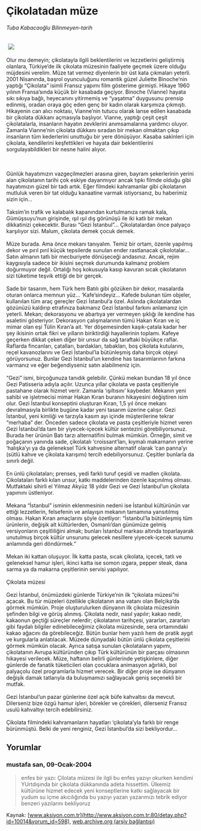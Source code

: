 # Çikolatadan müze

*Tuba Kabacaoğlu Bilinmeyen-tarih*

<div>
 <font>
  <img border="0" height="1" src="/web/20040508201046im_/http://www.aksiyon.com.tr/images/blank.gif"/>
 </font>
 <font class="content">
  <p>
   <img border="0" hspace="5" src="http://web.archive.org/web/20040508201046im_/http://www.aksiyon.com.tr/resim/474/74.jpg" vspace="5"/>
  </p>
 </font>
 <font class="content">
  Olur mu demeyin; çikolatayla ilgili beklentilerini ve lezzetlerini geliştirmiş olanlara, Türkiye’de ilk çikolata müzesinin faaliyete geçmek üzere olduğu müjdesini verelim. Müze tat vermez diyenlerin bir üst kata çıkmaları yeterli.
  <br>
   2001 Nisanında, başrol oyunculuğunu romantik güzel Juliette Binoche’nin yaptığı “Çikolata” isimli Fransız yapımı film gösterime girmişti. Hikaye 1960 yılının Fransa’sında küçük bir kasabada geçiyor. Binoche (Vianne) hayata sıkı sıkıya bağlı, heyecanını yitirmemiş ve “yaşatma” duygusunu prensip edinmiş, oradan oraya göç eden genç bir kadın olarak karşımıza çıkmıştı. Hikayenin can alıcı noktası, Vianne’nin tutucu olarak lanse edilen kasabada bir çikolata dükkanı açmasıyla başlıyor. Vianne, yaptığı çeşit çeşit çikolatalarla, insanların hayatın zevklerini anımsamalarına yardımcı oluyor. Zamanla Vianne’nin çikolata dükkanı sıradan bir mekan olmaktan çıkıp insanların tüm kederlerini unuttuğu bir yere dönüşüyor. Kasaba sakinleri için çikolata, kendilerini keşfettikleri ve hayata dair beklentilerini sorgulayabildikleri bir nesne halini alıyor.
   <br/>
   <br/>
  </br>
 </font>
 <p>
  <font class="content">
   Günlük hayatımızın vazgeçilmezleri arasına giren, bayram şekerlerinin yerini alan çikolatanın tarihi çok eskiye dayanmıyor ancak tıpkı filmde olduğu gibi hayatımızın güzel bir tadı artık. Eğer filmdeki kahramanlar gibi çikolatanın mutluluk veren bir tat olduğu kanaatine varmak istiyorsanız, bu haberimiz sizin için...
   <br/>
   <br/>
   Taksim’in trafik ve kalabalık kapanından kurtulmanıza ramak kala, Gümüşsuyu’nun girişinde, ışıl ışıl dış görünüşü ile iki katlı bir mekan dikkatinizi çekecektir. Burası “Gezi İstanbul”... Çikolatalardan önce palyaço karşılıyor sizi. Malum, çikolata demek çocuk demek.
   <br/>
   <br/>
   Müze burada. Ama önce mekanı tanıyalım. Temiz bir ortam, özenle yapılmış dekor ve pırıl pırıl küçük tepsilerde sunulan ender rastlanacak çikolotalar... Satın almanın tatlı bir mecburiyete dönüşeceği andasınız. Ancak, rejim kaygısıyla sadece bir ikisini seçmek durumunda kalmanız problem doğurmuyor değil. Ortalığı hoş kokusuyla kasıp kavuran sıcak çikolatanın sizi tüketime teşvik ettiği de bir gerçek.
   <br/>
   <br/>
   Sade bir tasarım, hem Türk hem Batılı gibi gözüken bir dekor, masalarda oturan onlarca memnun yüz... ‘Kafe’sindeyiz... Kafede bulunan tüm objeler, kullanılan tüm araç gereçler Gezi İstanbul’a özel. Aslında çikolatalardan gözünüzü kaldırıp etrafınıza bakmanız Gezi İstanbul farkını anlamanız için yeterli. Mekan; dekorasyonu ve abartıya yer vermeyen şıklığı ile kendine has asaletini gösteriyor. Dekorasyon çalışmalarının tümü Hakan Kıran ve iç mimar olan eşi Tülin Kıran’a ait. Yer döşemesinden kaşık-çatala kadar her şey ikisinin ortak fikri ve yılların biriktirdiği hayallerinin toplamı. Kafeye geçerken dikkat çeken diğer bir unsur da sağ taraftaki büyükçe raflar. Raflarda fincanları, çatalları, bardakları, tabakları, boş çikolata kutularını, reçel kavanozlarını ve Gezi İstanbul’la bütünleşmiş daha birçok objeyi görüyorsunuz. Bunlar Gezi İstanbul’un kendine has tasarımlarının farkına varmanız ve eğer beğendiyseniz satın alabilmeniz için.
   <br/>
   <br/>
   “Gezi” ismi, birçoğunuza tanıdık gelebilir. Çünkü mekan bundan 18 yıl önce Gezi Patisseria adıyla açılır. Uzunca yıllar çikolata ve pasta çeşitleriyle pastahane olarak hizmet verir. Zamanla ‘ışıltısını’ kaybeder. Mekanın yeni sahibi ve işletmecisi mimar Hakan Kıran buranın hikayesini değiştiren isim olur. Gezi İstanbul konseptini oluşturan Kıran, 1,5 yıl önce mekanı devralmasıyla birlikte bugüne kadar yeni tasarım üzerine çalışır. Gezi İstanbul, yeni kimliği ve tarzıyla kasım ayı içinde müşterilerine tekrar “merhaba” der. Önceden sadece çikolata ve pasta çeşitleriyle hizmet veren  Gezi İstanbul’da tam bir yiyecek-içecek kültür sentezini görebiliyorsunuz. Burada her ürünün Batı tarzı alternatifini bulmak mümkün. Örneğin, simit ve poğaçanın yanında sade, çikolatalı ‘croissant’ları, kıymalı makarnanın yerine ‘halışka’yı ya da geleneksel Türk kahvesine alternatif olarak ‘can panna’yı (sütlü kahve ve çikolata karışımı) tercih edebiliyorsunuz. Çeşitler bunlarla da sınırlı değil.
   <br/>
   <br/>
   En ünlü çikolataları; prenses, yedi farklı turuf çeşidi ve madlen çikolata. Çikolataları farklı kılan unsur, katkı maddelerinden özenle kaçınılmış olması. Mutfaktaki sihirli el Yılmaz Akyüz 18 yıldır Gezi ve Gezi İstanbul’un çikolata yapımını üstleniyor.
   <br/>
   <br/>
   Mekana “İstanbul” isminin eklenmesinin nedeni ise İstanbul kültürünün var ettiği lezzetlerin, felsefenin ve anlayışın mekanın tamamına yansıtılmış olması. Hakan Kıran amaçlarını şöyle özetliyor: “İstanbul’la bütünleşmiş tüm ürünlerin, değişik alt kültürlerden, Osmanlı’dan günümüze gelmiş versiyonların çeşitliliğini almak; bunları İstanbul markası altında toparlayarak unutulmuş birçok kültür unsurunu gelecek nesillere yiyecek-içecek sunumu anlamında geri döndürmek.”
   <br/>
   <br/>
   Mekan iki kattan oluşuyor. İlk katta pasta, sıcak çikolata, içecek, tatlı ve geleneksel hamur işleri, ikinci katta ise somon ızgara, pepper steak, dana sarma ya da makarna çeşitlerinin servisi yapılıyor.
   <br/>
   <br/>
   Çikolata müzesi
   <br/>
   <br/>
   Gezi İstanbul, önümüzdeki günlerde Türkiye’nin ilk “çikolata müzesi”ni açacak. Bu tür müzeleri özellikle çikolatanın ana vatanı olan Belçika’da görmek mümkün. Proje oluşturulurken dünyanın ilk çikolata müzesinin şefinden bilgi ve görüş alınmış. Çikolata nedir, nasıl yapılır; kakao nedir, kakaonun geçtiği süreçler nelerdir; çikolatanın tarihçesi, yararları, zararları gibi faydalı bilgiler edinebileceğimiz çikolata müzesinde, sera ortamındaki kakao ağacını da görebileceğiz. Bütün bunlar hem yazılı hem de pratik aygıt ve kurgularla anlatılacak. Müzede dünyadaki bütün ünlü çikolata çeşitlerini görmek mümkün olacak. Ayrıca satışa sunulan çikolataların yapımı, çikolatanın Avrupa kültüründen çıkıp Türk kültürünün bir parçası olmasının hikayesi verilecek. Müze, haftanın belirli günlerinde yetişkinlere, diğer günlerde de fanatik tüketicileri olan çocuklara animasyon ağırlıklı, bol palyaçolu özel programlarla hizmet verecek. Bir diğer proje ise dünyanın değişik damak tatlarıyla da buluşmamızı sağlayacak geniş seçenekli bir mutfak.
   <br/>
   <br/>
   Gezi İstanbul’un pazar günlerine özel açık büfe kahvaltısı da mevcut. Dilerseniz bize özgü hamur işleri, börekler ve çörekleri, dilerseniz Fransız usulü kahvaltıyı tercih edebilirsiniz.
   <br/>
   <br/>
   Çikolata filmindeki kahramanların hayatları ‘çikolata’yla farklı bir renge bürünmüştü. Belki de yeni renginiz, Gezi İstanbul’da sizi bekliyordur...
  </font>
 </p>
</div>


## Yorumlar

### mustafa san, 09-Ocak-2004
> enfes bir yazı: 
> Çilolata  müzesi  ile  ilgli bu  enfes yazıyı  okurken  kendimi  YUrtdışında  bir  çikolata dükkanında adeta hissettim.   Ülkemiz  kültürüne hizmet  edecek  yeni konseptlerine katkı  sağlayacak  bir yudum su içme akıcılığında bu yazıyı  yazan  yazarımızı  tebrik  ediyor  benzeri yazılarını bekliyoruz

Kaynak: [www.aksiyon.com.tr](http://www.aksiyon.com.tr:80/detay.php?id=10014&yorum_id=598), [web.archive.org (arşiv bağlantısı)](http://web.archive.org/web/20040508201046/http://www.aksiyon.com.tr:80/detay.php?id=10014&yorum_id=598)
